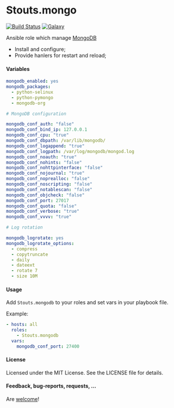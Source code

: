 Stouts.mongo
============

[![Build Status](http://img.shields.io/travis/Stouts/Stouts.mongodb.svg?style=flat-square)](https://travis-ci.org/Stouts/Stouts.mongodb)
[![Galaxy](http://img.shields.io/badge/galaxy-Stouts.mongodb-blue.svg?style=flat-square)](https://galaxy.ansible.com/list#/roles/982)

Ansible role which manage [MongoDB](http://www.mongodb.org/)

* Install and configure;
* Provide hanlers for restart and reload;

#### Variables

```yaml
mongodb_enabled: yes
mongodb_packages:
  - python-selinux
  - python-pymongo
  - mongodb-org

# MongoDB configuration

mongodb_conf_auth: "false"
mongodb_conf_bind_ip: 127.0.0.1
mongodb_conf_cpu: "true"
mongodb_conf_dbpath: /var/lib/mongodb/
mongodb_conf_logappend: "true"
mongodb_conf_logpath: /var/log/mongodb/mongod.log
mongodb_conf_noauth: "true"
mongodb_conf_nohints: "false"
mongodb_conf_nohttpinterface: "false"
mongodb_conf_nojournal: "true"
mongodb_conf_noprealloc: "false"
mongodb_conf_noscripting: "false"
mongodb_conf_notablescan: "false"
mongodb_conf_objcheck: "false"
mongodb_conf_port: 27017
mongodb_conf_quota: "false"
mongodb_conf_verbose: "true"
mongodb_conf_vvvv: "true"

# Log rotation

mongodb_logrotate: yes
mongodb_logrotate_options:
  - compress
  - copytruncate
  - daily
  - dateext
  - rotate 7
  - size 10M
```

#### Usage

Add `Stouts.mongodb` to your roles and set vars in your playbook file.

Example:

```yaml
- hosts: all
  roles:
    - Stouts.mongodb
  vars:
    mongodb_conf_port: 27400
```

#### License

Licensed under the MIT License. See the LICENSE file for details.

#### Feedback, bug-reports, requests, ...

Are [welcome](https://github.com/Stouts/Stouts.mongodb/issues)!
